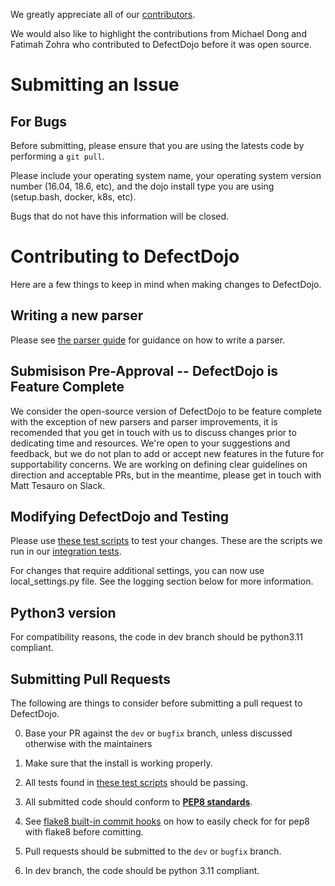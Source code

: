 We greatly appreciate all of our
[contributors](https://github.com/DefectDojo/django-DefectDojo/graphs/contributors).

We would also like to highlight the contributions from Michael Dong and Fatimah
Zohra who contributed to DefectDojo before it was open source.



# Submitting an Issue

## For Bugs

Before submitting, please ensure that you are using the latests code by performing a `git pull`.

Please include your operating system name, your operating system version number (16.04, 18.6, etc), and the dojo install type you are using (setup.bash, docker, k8s, etc).

Bugs that do not have this information will be closed.

# Contributing to DefectDojo

Here are a few things to keep in mind when making changes to DefectDojo.

## Writing a new parser

Please see [the parser guide](https://documentation.defectdojo.com/contributing/how-to-write-a-parser/) for guidance on how to write a parser.

## Submisison Pre-Approval -- DefectDojo is Feature Complete

We consider the open-source version of DefectDojo to be feature complete with the exception of new parsers and parser improvements, it is recomended that you get in touch with us to discuss changes prior to dedicating time and resources. We're open to your suggestions and feedback, but we do not plan to add or accept new features in the future for supportability concerns. We are working on defining clear guidelines on direction and acceptable PRs, but in the meantime, please get in touch with Matt Tesauro on Slack.  

## Modifying DefectDojo and Testing

Please use [these test scripts](../tests) to test your changes. These are the scripts we run in our [integration tests](DOCKER.md#run-the-tests-with-docker).

For changes that require additional settings, you can now use local_settings.py file. See the logging section below for more information.

## Python3 version
For compatibility reasons, the code in dev branch should be python3.11 compliant.



## Submitting Pull Requests

The following are things to consider before submitting a pull request to
DefectDojo.

0. Base your PR against the `dev` or `bugfix` branch, unless discussed otherwise with the maintainers

0. Make sure that the install is working properly.

0. All tests found in [these test scripts](../tests) should be passing.

0. All submitted code should conform to [__PEP8 standards__][pep8].

0. See [flake8 built-in commit hooks] on how to easily check for for pep8 with flake8 before comitting.

0. Pull requests should be submitted to the `dev` or `bugfix` branch.

0. In dev branch, the code should be python 3.11 compliant.

[dojo_settings]: /dojo/settings/settings.dist.py "DefectDojo settings file"
[pep8]: https://www.python.org/dev/peps/pep-0008/ "PEP8"
[flake8 built-in commit hooks]: https://flake8.pycqa.org/en/latest/user/using-hooks.html#built-in-hook-integration
